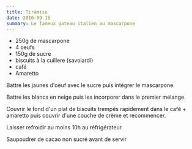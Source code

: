```yaml
---
title: Tiramisu
date: 2016-09-18
summary: Le fameux gateau italien au mascarpone
---
```


* 250g de mascarpone
* 4 oeufs
* 150g de sucre
* biscuits à la cuillere (savoiardi)
* café
* Amaretto


Battre les jaunes d'oeuf avec le sucre puis intégrer le mascarpone.

Battre les blancs en neige puis les incorporer dans le premier mélange.

Couvrir le fond d'un plat de biscuits trempés rapidement dans le café + amaretto
puis couvrir d'une couche de crème et recommencer.

Laisser refroidir au moins 10h au réfrigérateur.

Saupoudrer de cacao non sucré avant de servir


